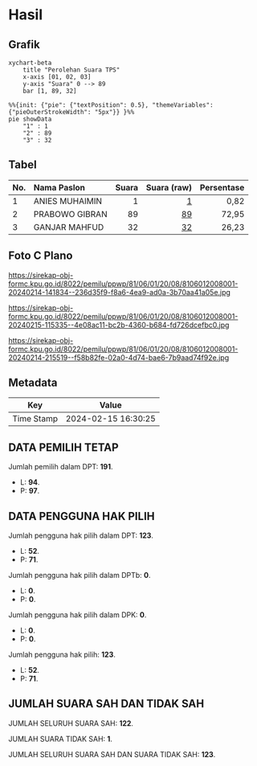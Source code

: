 # Hasil

## Grafik

```mermaid
xychart-beta
    title "Perolehan Suara TPS"
    x-axis [01, 02, 03]
    y-axis "Suara" 0 --> 89
    bar [1, 89, 32]
```

```mermaid
%%{init: {"pie": {"textPosition": 0.5}, "themeVariables": {"pieOuterStrokeWidth": "5px"}} }%%
pie showData
    "1" : 1
    "2" : 89
    "3" : 32
```

## Tabel

| No. | Nama Paslon    | Suara | Suara (raw) | Persentase |
|:--- |:-------------- | -----:| -----------:| ----------:|
| 1   | ANIES MUHAIMIN | 1     | [1][p-1]    | 0,82       |
| 2   | PRABOWO GIBRAN | 89    | [89][p-2]   | 72,95      |
| 3   | GANJAR MAHFUD  | 32    | [32][p-3]   | 26,23      |


[p-1]: https://github.com/gigit-pemilu/pemilu-2024-81-maluku/blob/main/pilpres/hitung-suara/sub/81-maluku/sub/06-seram-bagian-barat/sub/01-kairatu/sub/2008-kamarian/sub/001-tps/sub/paslon-1.txt
[p-2]: https://github.com/gigit-pemilu/pemilu-2024-81-maluku/blob/main/pilpres/hitung-suara/sub/81-maluku/sub/06-seram-bagian-barat/sub/01-kairatu/sub/2008-kamarian/sub/001-tps/sub/paslon-2.txt
[p-3]: https://github.com/gigit-pemilu/pemilu-2024-81-maluku/blob/main/pilpres/hitung-suara/sub/81-maluku/sub/06-seram-bagian-barat/sub/01-kairatu/sub/2008-kamarian/sub/001-tps/sub/paslon-3.txt

## Foto C Plano

https://sirekap-obj-formc.kpu.go.id/8022/pemilu/ppwp/81/06/01/20/08/8106012008001-20240214-141834--236d35f9-f8a6-4ea9-ad0a-3b70aa41a05e.jpg

https://sirekap-obj-formc.kpu.go.id/8022/pemilu/ppwp/81/06/01/20/08/8106012008001-20240215-115335--4e08ac11-bc2b-4360-b684-fd726dcefbc0.jpg

https://sirekap-obj-formc.kpu.go.id/8022/pemilu/ppwp/81/06/01/20/08/8106012008001-20240214-215519--f58b82fe-02a0-4d74-bae6-7b9aad74f92e.jpg


## Metadata

| Key        | Value               |
| ---------- | ------------------- |
| Time Stamp | 2024-02-15 16:30:25 |


## DATA PEMILIH TETAP

Jumlah pemilih dalam DPT: **191**.
 * L: **94**.
 * P: **97**.

## DATA PENGGUNA HAK PILIH

Jumlah pengguna hak pilih dalam DPT: **123**.
 * L: **52**.
 * P: **71**.

Jumlah pengguna hak pilih dalam DPTb: **0**.
 * L: **0**.
 * P: **0**.

Jumlah pengguna hak pilih dalam DPK: **0**.
 * L: **0**.
 * P: **0**.

Jumlah pengguna hak pilih: **123**.
 * L: **52**.
 * P: **71**.

## JUMLAH SUARA SAH DAN TIDAK SAH

JUMLAH SELURUH SUARA SAH: **122**.

JUMLAH SUARA TIDAK SAH: **1**.

JUMLAH SELURUH SUARA SAH DAN SUARA TIDAK SAH: **123**.


